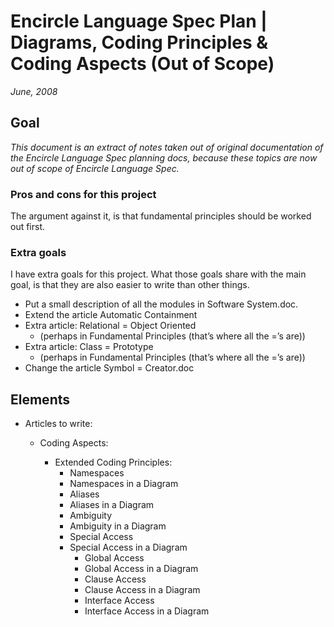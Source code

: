 ﻿Encircle Language Spec Plan | Diagrams, Coding Principles & Coding Aspects (Out of Scope)
=========================================================================================

*June, 2008*


Goal
----

*This document is an extract of notes taken out of original documentation of the Encircle Language Spec planning docs, because these topics are now out of scope of Encircle Language Spec.*

### Pros and cons for this project

The argument against it, is that fundamental principles should be worked out first.

### Extra goals

I have extra goals for this project. What those goals share with the main goal, is that they are also easier to write than other things.

- Put a small description of all the modules in Software System.doc.
- Extend the article Automatic Containment
- Extra article: Relational = Object Oriented
    - (perhaps in Fundamental Principles (that’s where all the =’s are))
- Extra article: Class = Prototype
    - (perhaps in Fundamental Principles (that’s where all the =’s are))
- Change the article Symbol = Creator.doc


Elements
--------

- Articles to write:

    - Coding Aspects:

        - Extended Coding Principles:
            - Namespaces
            - Namespaces in a Diagram
            - Aliases
            - Aliases in a Diagram
            - Ambiguity
            - Ambiguity in a Diagram
            - Special Access
            - Special Access in a Diagram
                - Global Access
                - Global Access in a Diagram
                - Clause Access
                - Clause Access in a Diagram
                - Interface Access
                - Interface Access in a Diagram